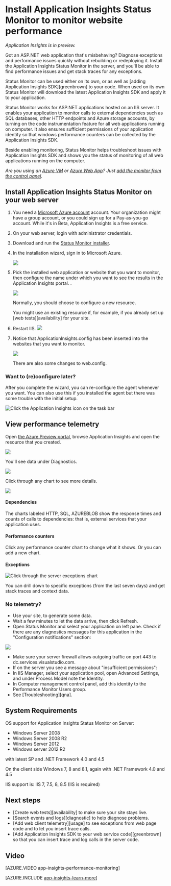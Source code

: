 <properties 
	pageTitle="Diagnose performance issues on a running website" 
	description="Monitor a website's performance without re-deploying it. Use standalone or with Application Insights SDK" 
	services="application-insights" 
    documentationCenter=""
	authors="alancameronwills" 
	manager="keboyd"/>

<tags 
	ms.service="application-insights" 
	ms.workload="tbd" 
	ms.tgt_pltfrm="ibiza" 
	ms.devlang="na" 
	ms.topic="article" 
	ms.date="03/30/2015" 
	ms.author="awills"/>
 

# Install Application Insights Status Monitor to monitor website performance

*Application Insights is in preview.*

Got an ASP.NET web application that's misbehaving? Diagnose exceptions and performance issues quickly without rebuilding or redeploying it. Install the Application Insights Status Monitor in the server, and you'll be able to find performance issues and get stack traces for any exceptions.

Status Monitor can be used either on its own, or as well as [adding Application Insights SDK][greenbrown] to your code. When used on its own Status Monitor will download the latest Application Insights SDK and apply it to your application. 

Status Monitor works for ASP.NET applications hosted on an IIS server. It enables your application to monitor calls to external dependencies such as SQL databases, other HTTP endpoints and Azure storage accounts, by turning on the code instrumentation feature for all web applications running on computer. It also ensures sufficient permissions of your application identity so that windows performance counters can be collected by the Application Insights SDK.

Beside enabling monitoring, Status Monitor helps troubleshoot issues with Application Insights SDK and shows you the status of monitoring of all web applications running on the computer. 


*Are you using an [Azure VM](http://azure.microsoft.com/documentation/services/virtual-machines/) or [Azure Web App](websites-learning-map.md)? Just [add the monitor from the control panel](insights-perf-analytics.md).*


## Install Application Insights Status Monitor on your web server

1. You need a [Microsoft Azure account](http://azure.com) account. Your organization might have a group account, or you could sign up for a Pay-as-you-go account. While it's in Beta, Application Insights is a free service.

1. On your web server, login with administrator credentials.
2. Download and run the [Status Monitor installer](http://go.microsoft.com/fwlink/?LinkId=506648).

4. In the installation wizard, sign in to Microsoft Azure.

    ![](./media/app-insights-monitor-performance-live-website-now/appinsights-035-signin.png)

5. Pick the installed web application or website that you want to monitor, then configure the name under which you want to see the results in the Application Insights portal. .

    ![](./media/app-insights-monitor-performance-live-website-now/appinsights-036-configAIC.png)

    Normally, you should choose to configure a new resource.

    You might use an existing resource if, for example, if you already set up [web tests][availability] for your site.  

6. Restart IIS.
    ![](./media/app-insights-monitor-performance-live-website-now/appinsights-036-restart.png)

6. Notice that ApplicationInsights.config has been inserted into the websites that you want to monitor.

    ![](./media/app-insights-monitor-performance-live-website-now/appinsights-034-aiconfig.png)

   There are also some changes to web.config.

### Want to (re)configure later?

After you complete the wizard, you can re-configure the agent whenever you want. You can also use this if you installed the agent but there was some trouble with the initial setup.

![Click the Application Insights icon on the task bar](./media/app-insights-monitor-performance-live-website-now/appinsights-033-aicRunning.png)

## View performance telemetry

Open [the Azure Preview portal](http://portal.azure.com), browse Application Insights and open the resource that you created.

![](./media/appinsights/appinsights-08openApp.png)

You'll see data under Diagnostics.

![](./media/appinsights/appinsights-038-diagnostics.png)

Click through any chart to see more details.


![](./media/appinsights/appinsights-038-dependencies.png)

#### Dependencies

The charts labeled HTTP, SQL, AZUREBLOB show the response times and counts of calls to dependencies: that is, external services that your application uses.



#### Performance counters

Click any performance counter chart to change what it shows. Or you can add a new chart. 
 
#### Exceptions

![Click through the server exceptions chart](./media/appinsights/appinsights-039-1exceptions.png)

You can drill down to specific exceptions (from the last seven days) and get stack traces and context data.


### No telemetry?

  * Use your site, to generate some data.
  * Wait a few minutes to let the data arrive, then click Refresh.
  * Open Status Monitor and select your application on left pane. Check if there are any diagnostics messages for this application in the "Configuration notifications" section:
  
  ![](.\media\app-insights-monitor-performance-live-website-now\appinsights-status-monitor-diagnostics-message.png)

  * Make sure your server firewall allows outgoing traffic on port 443 to dc.services.visualstudio.com. 
  * If on the server you see a message about "insufficient permissions":
  * In IIS Manager, select your application pool, open Advanced Settings, and under Process Model note the Identity.
  * In Computer management control panel, add this identity to the Performance Monitor Users group.
  * See [Troubleshooting][qna].

## System Requirements

OS support for Application Insights Status Monitor on Server: 

- Windows Server 2008
- Windows Server 2008 R2
- Windows Server 2012
- Windows server 2012 R2

with latest SP and .NET Framework 4.0 and 4.5

On the client side Windows 7, 8 and 8.1, again with .NET Framework 4.0 and 4.5

IIS support is: IIS 7, 7.5, 8, 8.5
(IIS is required)

## <a name="next"></a>Next steps

* [Create web tests][availability] to make sure your site stays live.
* [Search events and logs][diagnostic] to help diagnose problems.
* [Add web client telemetry][usage] to see exceptions from web page code and to let you insert trace calls.
* [Add Application Insights SDK to your web service code][greenbrown] so that you can insert trace and log calls in the server code.

## Video

[AZURE.VIDEO app-insights-performance-monitoring]

[AZURE.INCLUDE [app-insights-learn-more](../includes/app-insights-learn-more.md)]



